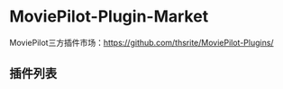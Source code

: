 # MoviePilot-Plugin-Market
MoviePilot三方插件市场：https://github.com/thsrite/MoviePilot-Plugins/

## 插件列表
